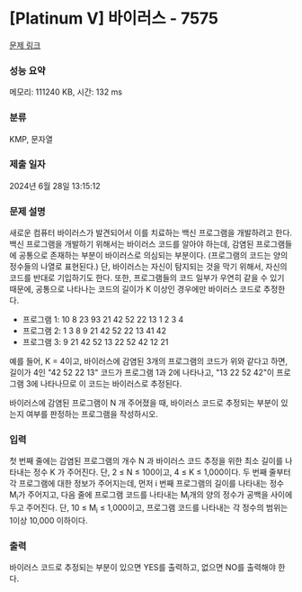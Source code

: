 # [Platinum V] 바이러스 - 7575 

[문제 링크](https://www.acmicpc.net/problem/7575) 

### 성능 요약

메모리: 111240 KB, 시간: 132 ms

### 분류

KMP, 문자열

### 제출 일자

2024년 6월 28일 13:15:12

### 문제 설명

<p>새로운 컴퓨터 바이러스가 발견되어서 이를 치료하는 백신 프로그램을 개발하려고 한다. 백신 프로그램을 개발하기 위해서는 바이러스 코드를 알아야 하는데, 감염된 프로그램들에 공통으로 존재하는 부분이 바이러스로 의심되는 부분이다. (프로그램의 코드는 양의 정수들의 나열로 표현된다.) 단, 바이러스는 자신이 탐지되는 것을 막기 위해서, 자신의 코드를 반대로 기입하기도 한다. 또한, 프로그램들의 코드 일부가 우연히 같을 수 있기 때문에, 공통으로 나타나는 코드의 길이가 K 이상인 경우에만 바이러스 코드로 추정한다.</p>

<ul>
	<li>프로그램 1: 10 8 23 93 21 42 52 22 13 1 2 3 4</li>
	<li>프로그램 2: 1 3 8 9 21 42 52 22 13 41 42</li>
	<li>프로그램 3: 9 21 42 52 13 22 52 42 12 21</li>
</ul>

<p>예를 들어, K = 4이고, 바이러스에 감염된 3개의 프로그램의 코드가 위와 같다고 하면, 길이가 4인 "42 52 22 13" 코드가 프로그램 1과 2에 나타나고, "13 22 52 42"이 프로그램 3에 나타나므로 이 코드는 바이러스로 추정된다.</p>

<p>바이러스에 감염된 프로그램이 N 개 주어졌을 때, 바이러스 코드로 추정되는 부분이 있는지 여부를 판정하는 프로그램을 작성하시오.</p>

### 입력 

 <p>첫 번째 줄에는 감염된 프로그램의 개수 N 과 바이러스 코드 추정을 위한 최소 길이를 나타내는 정수 K 가 주어진다. 단, 2 ≤ N ≤ 100이고, 4 ≤ K ≤ 1,000이다. 두 번째 줄부터 각 프로그램에 대한 정보가 주어지는데, 먼저 i 번째 프로그램의 길이를 나타내는 정수 M<sub>i</sub>가 주어지고, 다음 줄에 프로그램 코드를 나타내는 M<sub>i</sub>개의 양의 정수가 공백을 사이에 두고 주어진다. 단, 10 ≤ M<sub>i</sub> ≤ 1,000이고, 프로그램 코드를 나타내는 각 정수의 범위는 1이상 10,000 이하이다.</p>

### 출력 

 <p>바이러스 코드로 추정되는 부분이 있으면 YES를 출력하고, 없으면 NO를 출력해야 한다.</p>


